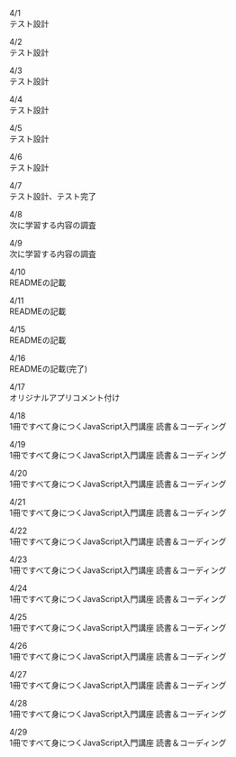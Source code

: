 4/1<br>
テスト設計<br>

4/2<br>
テスト設計<br>

4/3<br>
テスト設計<br>

4/4<br>
テスト設計<br>

4/5<br>
テスト設計<br>

4/6<br>
テスト設計<br>

4/7<br>
テスト設計、テスト完了<br>

4/8<br>
次に学習する内容の調査<br>

4/9<br>
次に学習する内容の調査<br>

4/10<br>
READMEの記載<br>

4/11<br>
READMEの記載<br>

4/15<br>
READMEの記載<br>

4/16<br>
READMEの記載(完了)<br>

4/17<br>
オリジナルアプリコメント付け<br>

4/18<br>
1冊ですべて身につくJavaScript入門講座 読書＆コーディング<br>

4/19<br>
1冊ですべて身につくJavaScript入門講座 読書＆コーディング<br>

4/20<br>
1冊ですべて身につくJavaScript入門講座 読書＆コーディング<br>

4/21<br>
1冊ですべて身につくJavaScript入門講座 読書＆コーディング<br>

4/22<br>
1冊ですべて身につくJavaScript入門講座 読書＆コーディング<br>

4/23<br>
1冊ですべて身につくJavaScript入門講座 読書＆コーディング<br>

4/24<br>
1冊ですべて身につくJavaScript入門講座 読書＆コーディング<br>

4/25<br>
1冊ですべて身につくJavaScript入門講座 読書＆コーディング<br>

4/26<br>
1冊ですべて身につくJavaScript入門講座 読書＆コーディング<br>

4/27<br>
1冊ですべて身につくJavaScript入門講座 読書＆コーディング<br>

4/28<br>
1冊ですべて身につくJavaScript入門講座 読書＆コーディング<br>

4/29<br>
1冊ですべて身につくJavaScript入門講座 読書＆コーディング<br>
